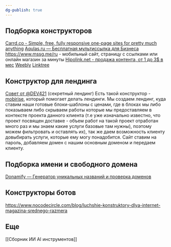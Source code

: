 ```yaml
---
dg-publish: true
---
```

## Подборка конструкторов
[Carrd.co - Simple, free, fully responsive one-page sites for pretty much anything](https://carrd.co/)
[Aqulas.ru — Бесплатная мультиссылка для Бизнеса](https://aqulas.ru/?p=s4i5)
https://www.mssg.me/ru - мобильный сайт, страницу с ссылками или онлайн магазин за минуты
[Hipolink.net - продажа контента, от 1 до 3$ в мес](https://hipolink.net/ru/blog/servis-hipolink-net-ehto-besplatno-ili-platno) 
[Weebly](https://Weebly.com)
[Linktree](https://linktr.ee/)

## Конструктор для лендинга
[Совет от @DEV421](https://t.me/flutterflow_rus/12427/47498) (секретный лендинг)
Есть такой конструктор - [mobirise](https://mobirise.com/ru/), который помогает делать лендинги. Мы создаем лендинг, куда ставим наши готовые блоки-шаблоны с ценами, где в блоках мы либо показываем либо скрываем работы которые мы предоставляем в контексте проекта данного клиента (т.е уже изначально известно, что проект посвящен доставке - объем работ на такой проект отработан много раз и мы знаем какие услуги базовые там нужны), поэтому можем фильтровать и оставлять их), так же даем возможность клиенту довыбирать услуги, которые ему могу понадобится. Сайт ставим на пароль, добавляем домен с нашим основным доменом и передаем клиенту.

## Подборка имени и свободного домена
[Donamify — Генератор уникальных названий и проверка доменов](https://donamify.com/)

## Конструкторы ботов
https://www.nocodecircle.com/blog/luchshie-konstruktory-dlya-internet-magazina-srednego-razmera

## Еще
[[Сборник ИИ AI инструментов]]

